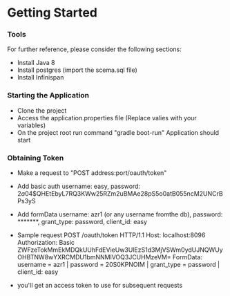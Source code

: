 # Getting Started

### Tools
For further reference, please consider the following sections:

* Install Java 8
* Install postgres (import the scema.sql file)
* Install Infinispan

### Starting the Application

* Clone the project
* Access the application.properties file (Replace valies with your variables)
* On the project root run command "gradle boot-run" Application should start

### Obtaining Token
* Make a request to "POST address:port/oauth/token"
* Add basic auth username: easy, password: $2a$04$QHEtEbyL7RQ3KWw25RZm2uBMAe28pS5o0atB055ncM2UNCrBPs3yS
* Add formData username: azr1 (or any username fromthe db), password: *******, grant_type: password, client_id: easy

* Sample request 
POST /oauth/token HTTP/1.1
Host: localhost:8096
Authorization: Basic ZWFzeTokMmEkMDQkUUhFdEVieUw3UlEzS1d3MjVSWm0ydUJNQWUyOHBTNW8wYXRCMDU1bmNNMlVOQ3JCUHMzeVM=
FormData: username = azr1 | password = 20S0KPNOIM | grant_type = password | client_id: easy 

* you'll get an access token to use for subsequent requests
